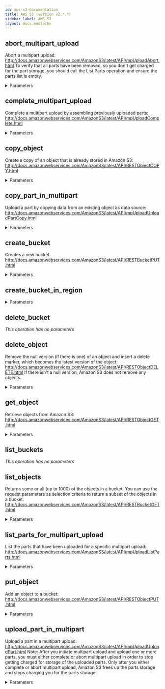 ```yaml
---
id: aws-s3-documentation
title: AWS S3 (version v2.*.*)
sidebar_label: AWS S3
layout: docs.mustache
---
```


## abort_multipart_upload

Abort a multipart upload: http://docs.amazonwebservices.com/AmazonS3/latest/API/mpUploadAbort.html
To verify that all parts have been removed, so you don't get charged for the part storage, you should call the List Parts operation and ensure the parts list is empty.

<details><summary>Parameters</summary>

#### Bucket (required)

**Type:** string

#### Key (required)

**Type:** string

#### uploadId

Upload ID identifying the multipart upload whose part is being uploaded.

**Type:** string

</details>

## complete_multipart_upload

Complete a multipart upload by assembling previously uploaded parts: http://docs.amazonwebservices.com/AmazonS3/latest/API/mpUploadComplete.html

<details><summary>Parameters</summary>

#### Bucket (required)

**Type:** string

#### Key (required)

**Type:** string

#### uploadId

Upload ID identifying the multipart upload whose part is being uploaded.

**Type:** string

#### x-amz-request-payer

**Type:** string

</details>

## copy_object

Create a copy of an object that is already stored in Amazon S3: http://docs.amazonwebservices.com/AmazonS3/latest/API/RESTObjectCOPY.html

<details><summary>Parameters</summary>

#### Bucket (required)

**Type:** string

#### Key (required)

**Type:** string

#### Cache-Control

Specifies caching behavior along the request/reply chain.

**Type:** string

#### Content-Disposition

Specifies presentational information for the object.

**Type:** string

#### Content-Encoding

Specifies what content encodings have been applied to the object and thus what decoding mechanisms must be applied to obtain the media-type referenced by the Content-Type header field.

**Type:** string

#### Content-Language

The language the content is in.

**Type:** string

#### Content-Type

A standard MIME type describing the format of the object data.

**Type:** string

#### Expires

The date and time at which the object is no longer cacheable.

**Type:** string

#### x-amz-acl

The canned ACL to apply to the object.

**Type:** string

#### x-amz-copy-source

The name of the source bucket and key name of the source object, separated by a slash (/). Must be URL-encoded.

**Type:** string

#### x-amz-copy-source-if-match

Copies the object if its entity tag (ETag) matches the specified tag.

**Type:** string

#### x-amz-copy-source-if-modified-since

Copies the object if it has been modified since the specified time.

**Type:** string

#### x-amz-copy-source-if-none-match

Copies the object if its entity tag (ETag) is different than the specified ETag.

**Type:** string

#### x-amz-copy-source-if-unmodified-since

Copies the object if it hasn't been modified since the specified time.

**Type:** string

#### x-amz-copy-source-server-side-encryption-customer-algorithm

Specifies the algorithm to use when decrypting the source object (e.g., AES256).

**Type:** string

#### x-amz-copy-source-server-side-encryption-customer-key

Specifies the customer-provided encryption key for Amazon S3 to use to decrypt the source object. The encryption key provided in this header must be one that was used when the source object was created.

**Type:** string

#### x-amz-copy-source-server-side-encryption-customer-key-MD5

Specifies the 128-bit MD5 digest of the encryption key according to RFC 1321. Amazon S3 uses this header for a message integrity check to ensure the encryption key was transmitted without error.

**Type:** string

#### x-amz-grant-full-control

Gives the grantee READ, READ_ACP, and WRITE_ACP permissions on the object.

**Type:** string

#### x-amz-grant-read

Allows grantee to read the object data and its metadata.

**Type:** string

#### x-amz-grant-read-acp

Allows grantee to read the object ACL.

**Type:** string

#### x-amz-grant-write-acp

Allows grantee to write the ACL for the applicable object.

**Type:** string

#### x-amz-meta-

A map of metadata to store with the object in S3.

**Type:** string

#### x-amz-metadata-directive

Specifies whether the metadata is copied from the source object or replaced with metadata provided in the request.

**Type:** string

#### x-amz-object-lock-legal-hold

Specifies whether you want to apply a Legal Hold to the copied object.

**Type:** string

#### x-amz-object-lock-mode

The Object Lock mode that you want to apply to the copied object.

**Type:** string

#### x-amz-object-lock-retain-until-date

The date and time when you want the copied object's Object Lock to expire.

**Type:** string

#### x-amz-request-payer

**Type:** string

#### x-amz-server-side-encryption

The Server-side encryption algorithm used when storing this object in S3 (e.g., AES256, aws:kms).

**Type:** string

#### x-amz-server-side-encryption-aws-kms-key-id

Specifies the AWS KMS key ID to use for object encryption. All GET and PUT requests for an object protected by AWS KMS will fail if not made via SSL or using SigV4. Documentation on configuring any of the officially supported AWS SDKs and CLI can be found at http://docs.aws.amazon.com/AmazonS3/latest/dev/UsingAWSSDK.html#specify-signature-version

**Type:** string

#### x-amz-server-side-encryption-customer-algorithm

Specifies the algorithm to use to when encrypting the object (e.g., AES256).

**Type:** string

#### x-amz-server-side-encryption-customer-key

Specifies the customer-provided encryption key for Amazon S3 to use in encrypting data. This value is used to store the object and then it is discarded; Amazon does not store the encryption key. The key must be appropriate for use with the algorithm specified in the x-amz-server-side​-encryption​-customer-algorithm header.

**Type:** string

#### x-amz-server-side-encryption-customer-key-MD5

Specifies the 128-bit MD5 digest of the encryption key according to RFC 1321. Amazon S3 uses this header for a message integrity check to ensure the encryption key was transmitted without error.

**Type:** string

#### x-amz-storage-class

The type of storage to use for the object. Defaults to 'STANDARD'.

**Type:** string

#### x-amz-tagging

The tag-set for the object destination object this value must be used in conjunction with the TaggingDirective. The tag-set must be encoded as URL Query parameters

**Type:** string

#### x-amz-tagging-directive

Specifies whether the object tag-set are copied from the source object or replaced with tag-set provided in the request.

**Type:** string

#### x-amz-website-redirect-location

If the bucket is configured as a website, redirects requests for this object to another object in the same bucket or to an external URL. Amazon S3 stores the value of this header in the object metadata.

**Type:** string

</details>

## copy_part_in_multipart

Upload a part by copying data from an existing object as data source: http://docs.amazonwebservices.com/AmazonS3/latest/API/mpUploadUploadPartCopy.html

<details><summary>Parameters</summary>

#### Bucket (required)

**Type:** string

#### Key (required)

**Type:** string

#### partNumber

Part number of part being uploaded. This is a positive integer between 1 and 10,000.

**Type:** integer

#### uploadId

Upload ID identifying the multipart upload whose part is being uploaded.

**Type:** string

#### x-amz-copy-source

The name of the source bucket and key name of the source object, separated by a slash (/). Must be URL-encoded.

**Type:** string

#### x-amz-copy-source-if-match

Copies the object if its entity tag (ETag) matches the specified tag.

**Type:** string

#### x-amz-copy-source-if-modified-since

Copies the object if it has been modified since the specified time.

**Type:** string

#### x-amz-copy-source-if-none-match

Copies the object if its entity tag (ETag) is different than the specified ETag.

**Type:** string

#### x-amz-copy-source-if-unmodified-since

Copies the object if it hasn't been modified since the specified time.

**Type:** string

#### x-amz-copy-source-range

The range of bytes to copy from the source object. The range value must use the form bytes=first-last, where the first and last are the zero-based byte offsets to copy. For example, bytes=0-9 indicates that you want to copy the first ten bytes of the source. You can copy a range only if the source object is greater than 5 GB.

**Type:** string

#### x-amz-copy-source-server-side-encryption-customer-algorithm

Specifies the algorithm to use when decrypting the source object (e.g., AES256).

**Type:** string

#### x-amz-copy-source-server-side-encryption-customer-key

Specifies the customer-provided encryption key for Amazon S3 to use to decrypt the source object. The encryption key provided in this header must be one that was used when the source object was created.

**Type:** string

#### x-amz-copy-source-server-side-encryption-customer-key-MD5

Specifies the 128-bit MD5 digest of the encryption key according to RFC 1321. Amazon S3 uses this header for a message integrity check to ensure the encryption key was transmitted without error.

**Type:** string

#### x-amz-request-payer

**Type:** string

#### x-amz-server-side-encryption-customer-algorithm

Specifies the algorithm to use to when encrypting the object (e.g., AES256).

**Type:** string

#### x-amz-server-side-encryption-customer-key

Specifies the customer-provided encryption key for Amazon S3 to use in encrypting data. This value is used to store the object and then it is discarded; Amazon does not store the encryption key. The key must be appropriate for use with the algorithm specified in the x-amz-server-side​-encryption​-customer-algorithm header.

**Type:** string

#### x-amz-server-side-encryption-customer-key-MD5

Specifies the 128-bit MD5 digest of the encryption key according to RFC 1321. Amazon S3 uses this header for a message integrity check to ensure the encryption key was transmitted without error.

**Type:** string

</details>

## create_bucket

Creates a new bucket. http://docs.amazonwebservices.com/AmazonS3/latest/API/RESTBucketPUT.html

<details><summary>Parameters</summary>

#### Bucket (required)

**Type:** string

#### x-amz-acl

The canned ACL to apply to the bucket.

**Type:** string

#### x-amz-bucket-object-lock-enabled

Specifies whether you want S3 Object Lock to be enabled for the new bucket.

**Type:** string

#### x-amz-grant-full-control

Gives the grantee READ, READ_ACP, and WRITE_ACP permissions on the object.

**Type:** string

#### x-amz-grant-read

Allows grantee to read the object data and its metadata.

**Type:** string

#### x-amz-grant-read-acp

Allows grantee to read the object ACL.

**Type:** string

#### x-amz-grant-write

Allows grantee to create, overwrite, and delete any object in the bucket.

**Type:** string

#### x-amz-grant-write-acp

Allows grantee to write the ACL for the applicable object.

**Type:** string

</details>

## create_bucket_in_region



<details><summary>Parameters</summary>

#### Bucket (required)

Name of bucket to create.

**Type:** STRING

#### Region (required)

Region in which to create bucket. This must match the region specified in the connector configuration.

**Type:** STRING

#### x-amz-acl

The canned ACL to apply to the object.

**Type:** STRING

#### x-amz-bucket-object-lock-enabled

Specifies whether you want S3 Object Lock to be enabled for the new bucket.

**Type:** STRING

#### x-amz-grant-full-control

Gives the grantee READ, READ_ACP, and WRITE_ACP permissions on the object.

**Type:** STRING

#### x-amz-grant-read

Allows grantee to read the object data and its metadata.

**Type:** STRING

#### x-amz-grant-read-acp

Allows grantee to read the object ACL.

**Type:** STRING

#### x-amz-grant-write

Allows grantee to create, overwrite, and delete any object in the bucket.

**Type:** STRING

#### x-amz-grant-write-acp

Allows grantee to write the ACL for the applicable object.

**Type:** STRING

</details>

## delete_bucket



*This operation has no parameters*

## delete_object

Remove the null version (if there is one) of an object and insert a delete marker, which becomes the latest version of the object: http://docs.amazonwebservices.com/AmazonS3/latest/API/RESTObjectDELETE.html 
If there isn't a null version, Amazon S3 does not remove any objects.

<details><summary>Parameters</summary>

#### Bucket (required)

**Type:** string

#### Key (required)

**Type:** string

#### versionId

VersionId used to reference a specific version of the object.

**Type:** string

#### x-amz-bypass-governance-retention

Indicates whether S3 Object Lock should bypass Governance-mode restrictions to process this operation.

**Type:** string

#### x-amz-mfa

The concatenation of the authentication device's serial number, a space, and the value that is displayed on your authentication device.

**Type:** string

#### x-amz-request-payer

**Type:** string

</details>

## get_object

Retrieve objects from Amazon S3: http://docs.amazonwebservices.com/AmazonS3/latest/API/RESTObjectGET.html

<details><summary>Parameters</summary>

#### Bucket (required)

**Type:** string

#### Key (required)

**Type:** string

#### If-Match

Return the object only if its entity tag (ETag) is the same as the one specified, otherwise return a 412 (precondition failed).

**Type:** string

#### If-Modified-Since

Return the object only if it has been modified since the specified time, otherwise return a 304 (not modified).

**Type:** string

#### If-None-Match

Return the object only if its entity tag (ETag) is different from the one specified, otherwise return a 304 (not modified).

**Type:** string

#### If-Unmodified-Since

Return the object only if it has not been modified since the specified time, otherwise return a 412 (precondition failed).

**Type:** string

#### Range

Downloads the specified range bytes of an object. For more information about the HTTP Range header, go to http://www.w3.org/Protocols/rfc2616/rfc2616-sec14.html#sec14.35.

**Type:** string

#### response-cache-control

Sets the Cache-Control header of the response.

**Type:** string

#### response-content-disposition

Sets the Content-Disposition header of the response

**Type:** string

#### response-content-encoding

Sets the Content-Encoding header of the response.

**Type:** string

#### response-content-language

Sets the Content-Language header of the response.

**Type:** string

#### response-content-type

Sets the Content-Type header of the response.

**Type:** string

#### response-expires

Sets the Expires header of the response.

**Type:** string

#### versionId

VersionId used to reference a specific version of the object.

**Type:** string

</details>

## list_buckets



*This operation has no parameters*

## list_objects

Returns some or all (up to 1000) of the objects in a bucket. You can use the request parameters as selection criteria to return a subset of the objects in a bucket. http://docs.amazonwebservices.com/AmazonS3/latest/API/RESTBucketGET.html

<details><summary>Parameters</summary>

#### Bucket (required)

**Type:** string

#### delimiter

A delimiter is a character you use to group keys.

**Type:** string

#### encoding-type

**Type:** string

#### prefix

Limits the response to keys that begin with the specified prefix.

**Type:** string

#### x-amz-request-payer

**Type:** string

</details>

## list_parts_for_multipart_upload

List the parts that have been uploaded for a specific multipart upload: http://docs.amazonwebservices.com/AmazonS3/latest/API/mpUploadListParts.html

<details><summary>Parameters</summary>

#### Bucket (required)

**Type:** string

#### Key (required)

**Type:** string

#### max-parts

Sets the maximum number of parts to return.

**Type:** string

#### part-number-marker

Specifies the part after which listing should begin. Only parts with higher part numbers will be listed.

**Type:** string

#### uploadId

Upload ID identifying the multipart upload whose part is being uploaded.

**Type:** string

</details>

## put_object

Add an object to a bucket: http://docs.amazonwebservices.com/AmazonS3/latest/API/RESTObjectPUT.html

<details><summary>Parameters</summary>

#### Bucket (required)

**Type:** string

#### Key (required)

**Type:** string

#### Cache-Control

Specifies caching behavior along the request/reply chain.

**Type:** string

#### Content-Disposition

Specifies presentational information for the object.

**Type:** string

#### Content-Encoding

Specifies what content encodings have been applied to the object and thus what decoding mechanisms must be applied to obtain the media-type referenced by the Content-Type header field.

**Type:** string

#### Content-Language

The language the content is in.

**Type:** string

#### Content-Length

Size of the body in bytes. This parameter is useful when the size of the body cannot be determined automatically.

**Type:** string

#### Content-MD5

The base64-encoded 128-bit MD5 digest of the part data.

**Type:** string

#### Content-Type

A standard MIME type describing the format of the object data.

**Type:** string

#### Expires

The date and time at which the object is no longer cacheable.

**Type:** string

#### x-amz-acl

The canned ACL to apply to the object.

**Type:** string

#### x-amz-grant-full-control

Gives the grantee READ, READ_ACP, and WRITE_ACP permissions on the object.

**Type:** string

#### x-amz-grant-read

Allows grantee to read the object data and its metadata.

**Type:** string

#### x-amz-grant-read-acp

Allows grantee to read the object ACL.

**Type:** string

#### x-amz-grant-write-acp

Allows grantee to write the ACL for the applicable object.

**Type:** string

#### x-amz-meta-

A map of metadata to store with the object in S3.

**Type:** string

#### x-amz-object-lock-legal-hold

Specifies whether you want to apply a Legal Hold to the copied object.

**Type:** string

#### x-amz-object-lock-mode

The Object Lock mode that you want to apply to the copied object.

**Type:** string

#### x-amz-object-lock-retain-until-date

The date and time when you want the copied object's Object Lock to expire.

**Type:** string

#### x-amz-request-payer

**Type:** string

#### x-amz-server-side-encryption

The Server-side encryption algorithm used when storing this object in S3 (e.g., AES256, aws:kms).

**Type:** string

#### x-amz-server-side-encryption-aws-kms-key-id

Specifies the AWS KMS key ID to use for object encryption. All GET and PUT requests for an object protected by AWS KMS will fail if not made via SSL or using SigV4. Documentation on configuring any of the officially supported AWS SDKs and CLI can be found at http://docs.aws.amazon.com/AmazonS3/latest/dev/UsingAWSSDK.html#specify-signature-version

**Type:** string

#### x-amz-server-side-encryption-customer-algorithm

Specifies the algorithm to use to when encrypting the object (e.g., AES256).

**Type:** string

#### x-amz-server-side-encryption-customer-key

Specifies the customer-provided encryption key for Amazon S3 to use in encrypting data. This value is used to store the object and then it is discarded; Amazon does not store the encryption key. The key must be appropriate for use with the algorithm specified in the x-amz-server-side​-encryption​-customer-algorithm header.

**Type:** string

#### x-amz-server-side-encryption-customer-key-MD5

Specifies the 128-bit MD5 digest of the encryption key according to RFC 1321. Amazon S3 uses this header for a message integrity check to ensure the encryption key was transmitted without error.

**Type:** string

#### x-amz-storage-class

The type of storage to use for the object. Defaults to 'STANDARD'.

**Type:** string

#### x-amz-tagging

The tag-set for the object destination object this value must be used in conjunction with the TaggingDirective. The tag-set must be encoded as URL Query parameters

**Type:** string

#### x-amz-website-redirect-location

If the bucket is configured as a website, redirects requests for this object to another object in the same bucket or to an external URL. Amazon S3 stores the value of this header in the object metadata.

**Type:** string

</details>

## upload_part_in_multipart

Upload a part in a multipart upload: http://docs.amazonwebservices.com/AmazonS3/latest/API/mpUploadUploadPart.html
Note: After you initiate multipart upload and upload one or more parts, you must either complete or abort multipart upload in order to stop getting charged for storage of the uploaded parts. Only after you either complete or abort multipart upload, Amazon S3 frees up the parts storage and stops charging you for the parts storage.

<details><summary>Parameters</summary>

#### Bucket (required)

**Type:** string

#### Key (required)

**Type:** string

#### Content-Length

Size of the body in bytes. This parameter is useful when the size of the body cannot be determined automatically.

**Type:** string

#### Content-MD5

The base64-encoded 128-bit MD5 digest of the part data.

**Type:** string

#### partNumber

Part number of part being uploaded. This is a positive integer between 1 and 10,000.

**Type:** integer

#### uploadId

Upload ID identifying the multipart upload whose part is being uploaded.

**Type:** string

#### x-amz-request-payer

**Type:** string

#### x-amz-server-side-encryption-customer-algorithm

Specifies the algorithm to use to when encrypting the object (e.g., AES256).

**Type:** string

#### x-amz-server-side-encryption-customer-key

Specifies the customer-provided encryption key for Amazon S3 to use in encrypting data. This value is used to store the object and then it is discarded; Amazon does not store the encryption key. The key must be appropriate for use with the algorithm specified in the x-amz-server-side​-encryption​-customer-algorithm header.

**Type:** string

#### x-amz-server-side-encryption-customer-key-MD5

Specifies the 128-bit MD5 digest of the encryption key according to RFC 1321. Amazon S3 uses this header for a message integrity check to ensure the encryption key was transmitted without error.

**Type:** string

</details>

